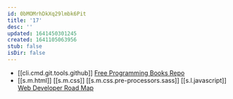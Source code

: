 ```yaml
---
id: 0bMOMrhDkXq29lmbk6Pit
title: '17'
desc: ''
updated: 1641450301245
created: 1641105063956
stub: false
isDir: false
---
```


- [[cli.cmd.git.tools.github]] [Free Programming Books Repo][1]
- [[s.m.html]] [[s.m.css]] [[s.m.css.pre-processors.sass]] [[s.l.javascript]] [Web Developer Road Map][2]

[1]: https://github.com/EbookFoundation/free-programming-books
[2]: https://github.com/kamranahmedse/developer-roadmap
